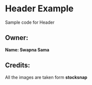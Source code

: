 # Header Example

Sample code for Header

## Owner:

**Name: Swapna Sama**

## Credits:

All the images are taken form **stocksnap**

